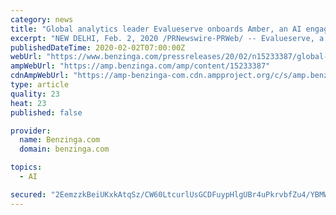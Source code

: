 ```yaml
---
category: news
title: "Global analytics leader Evalueserve onboards Amber, an AI engagement bot by HR-tech startup inFeedo"
excerpt: "NEW DELHI, Feb. 2, 2020 /PRNewswire-PRWeb/ -- Evalueserve, a global leader in analytics consulting today announced their global partnership with HR-tech startup, inFeedo, which works with global giants ranging from Puma to PepsiCo."
publishedDateTime: 2020-02-02T07:00:00Z
webUrl: "https://www.benzinga.com/pressreleases/20/02/n15233387/global-analytics-leader-evalueserve-onboards-amber-an-ai-engagement-bot-by-hr-tech-startup-infeedo"
ampWebUrl: "https://amp.benzinga.com/amp/content/15233387"
cdnAmpWebUrl: "https://amp-benzinga-com.cdn.ampproject.org/c/s/amp.benzinga.com/amp/content/15233387"
type: article
quality: 23
heat: 23
published: false

provider:
  name: Benzinga.com
  domain: benzinga.com

topics:
  - AI

secured: "2EemzzkBeiUKxkAtqSz/CW60LtcurlUsGCDFuypHlgUBr4uPkrvbfZu4/YBMWfy0B1w1EXUZiruJVbTFukZ9l3D3begjv8LFsiYmrAQ3M1O3UIFxYSLrWnUG60hIh9xSqIcAWLiVSqqvw1EEWWZ+B+XwwwM82Po9HmcdVmylJzSyfV4gPbUZFGCbZF4vgBrJvPl/11oXWX9V/aSWvjgThGT3EuTAdgVADCljjG3gRhbGYNf+0jUGW6WetOXnMvqi54lSq8mI8uSepG7i7etSvWWqeFGdw5/yiPXkTvYOasnNrSLPfvfUP2DkDFBPNlU2;1ujUGPCaXm9n2UkiWTccKQ=="
---
```


